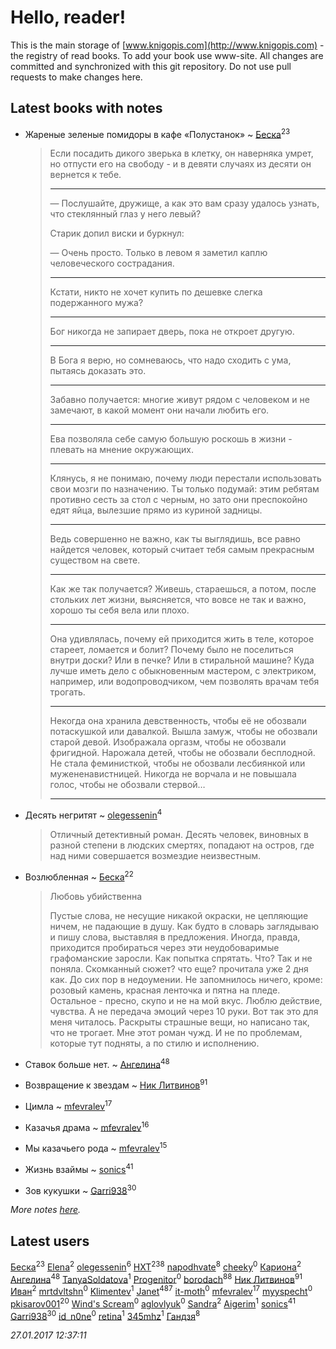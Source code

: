 # Hello, reader!
This is the main storage of [www.knigopis.com](http://www.knigopis.com) - the registry of read books.
To add your book use www-site. All changes are committed and synchronized with this git repository.
Do not use pull requests to make changes here.


## Latest books with notes
* Жареные зеленые помидоры в кафе «Полустанок» ~ [Беска](users/157/1577468-vkontakte)<sup>23</sup>
    > Если посадить дикого зверька в клетку, он наверняка умрет, но отпусти его на свободу - и в девяти случаях из десяти он вернется к тебе.
    > ****
    > 
    > 
    > — Послушайте, дружище, а как это вам сразу удалось узнать, что стеклянный глаз у него левый?
    > 
    > Старик допил виски и буркнул:
    > 
    > — Очень просто. Только в левом я заметил каплю человеческого сострадания.
    > ****
    > Кстати, никто не хочет купить по дешевке слегка подержанного мужа?
    > ***
    > Бог никогда не запирает дверь, пока не откроет другую.
    > ***
    > В Бога я верю, но сомневаюсь, что надо сходить с ума, пытаясь доказать это.
    > ***
    > Забавно получается: многие живут рядом с человеком и не замечают, в какой момент они начали любить его.
    > ****
    > Ева позволяла себе самую большую роскошь в жизни - плевать на мнение окружающих.
    > ***
    > Клянусь, я не понимаю, почему люди перестали использовать свои мозги по назначению. Ты только подумай: этим ребятам противно сесть за стол с черным, но зато они преспокойно едят яйца, вылезшие прямо из куриной задницы.
    > ***
    > Ведь совершенно не важно, как ты выглядишь, все равно найдется человек, который считает тебя самым прекрасным существом на свете.
    > ***
    > Как же так получается? Живешь, стараешься, а потом, после стольких лет жизни, выясняется, что вовсе не так и важно, хорошо ты себя вела или плохо.
    > ****
    > Она удивлялась, почему ей приходится жить в теле, которое стареет, ломается и болит? Почему было не поселиться внутри доски? Или в печке? Или в стиральной машине? Куда лучше иметь дело с обыкновенным мастером, с электриком, например, или водопроводчиком, чем позволять врачам тебя трогать.
    > ***
    > Некогда она хранила девственность, чтобы её не обозвали потаскушкой или давалкой. Вышла замуж, чтобы не обозвали старой девой. Изображала оргазм, чтобы не обозвали фригидной. Нарожала детей, чтобы не обозвали бесплодной. Не стала феминисткой, чтобы не обозвали лесбиянкой или мужененавистницей. Никогда не ворчала и не повышала голос, чтобы не обозвали стервой…
    > ***

* Десять негритят ~ [olegessenin](users/390/3901448-vkontakte)<sup>4</sup>
    > Отличный детективный роман. Десять человек, виновных в разной степени в людских смертях, попадают на остров, где над ними совершается возмездие неизвестным.

* Возлюбленная ~ [Беска](users/157/1577468-vkontakte)<sup>22</sup>
    > Любовь убийственна
    > 
    > Пустые слова, не несущие никакой окраски, не цепляющие ничем, не падающие в душу. Как будто в словарь заглядываю и пишу слова, выставляя в предложения. Иногда, правда, приходится пробираться через эти неудобоваримые графоманские заросли. Как попытка спрятать. Что? Так и не поняла. Скомканный сюжет? что еще? прочитала уже 2 дня как. До сих пор в недоумении. Не запомнилось ничего, кроме: розовый камень, красная ленточка и пятна на пледе. Остальное - пресно, скупо и не на мой вкус. Люблю действие, чувства. А не передача эмоций через 10 руки. Вот так это для меня читалось. Раскрыты страшные вещи, но написано так, что не трогает. Мне этот роман чужд. И не по проблемам, которые тут подняты, а по стилю и исполнению.

* Ставок больше нет. ~ [Ангелина](users/837/83788782-vkontakte)<sup>48</sup>

* Возвращение к звездам ~ [Ник Литвинов](users/241/241974816-vkontakte)<sup>91</sup>

* Цимла ~ [mfevralev](users/140/140966150-vkontakte)<sup>17</sup>

* Казачья драма ~ [mfevralev](users/140/140966150-vkontakte)<sup>16</sup>

* Мы казачьего рода ~ [mfevralev](users/140/140966150-vkontakte)<sup>15</sup>

* Жизнь взаймы ~ [sonics](users/588/5880221-vkontakte)<sup>41</sup>

* Зов кукушки ~ [Garri938](users/114/114389869162010721507-google)<sup>30</sup>


_More notes [here](latest_books_with_notes.md)._


## Latest users
[Беска](users/157/1577468-vkontakte)<sup>23</sup> 
[Elena](users/459/459594264-yandex)<sup>2</sup> 
[olegessenin](users/390/3901448-vkontakte)<sup>6</sup> 
[HXT](users/100/100002563462782-facebook)<sup>238</sup> 
[napodhvate](users/585/585811540906733201-mailru)<sup>8</sup> 
[cheeky](users/100/100000019595884-facebook)<sup>0</sup> 
[Кариона](users/401/401225211-vkontakte)<sup>2</sup> 
[Ангелина](users/837/83788782-vkontakte)<sup>48</sup> 
[TanyaSoldatova](users/140/140832989-vkontakte)<sup>1</sup> 
[Progenitor](users/310/310433527-vkontakte)<sup>0</sup> 
[borodach](users/157/15706320-vkontakte)<sup>88</sup> 
[Ник Литвинов](users/241/241974816-vkontakte)<sup>91</sup> 
[Иван](users/111/111223381196748176136-google)<sup>2</sup> 
[mrtdvltshn](users/291/29152388-vkontakte)<sup>0</sup> 
[Klimentev](users/104/104202610850481913650-google)<sup>1</sup> 
[Janet](users/205/20565064-vkontakte)<sup>487</sup> 
[it-moth](users/100/100001185091151-facebook)<sup>0</sup> 
[mfevralev](users/140/140966150-vkontakte)<sup>17</sup> 
[myyspecht](users/321/3211454-vkontakte)<sup>0</sup> 
[pkisarov001](users/311/311057796-yandex)<sup>20</sup> 
[Wind's Scream](users/290/29027836-vkontakte)<sup>0</sup> 
[aglovlyuk](users/815/8156510-vkontakte)<sup>0</sup> 
[Sandra](users/242/242184576223760-facebook)<sup>2</sup> 
[Aigerim](users/157/157708568-vkontakte)<sup>1</sup> 
[sonics](users/588/5880221-vkontakte)<sup>41</sup> 
[Garri938](users/114/114389869162010721507-google)<sup>30</sup> 
[id_n0ne](users/182/18203635-vkontakte)<sup>0</sup> 
[retina](users/390/3900602-vkontakte)<sup>1</sup> 
[345mhz](users/107/107233253672325058205-google)<sup>1</sup> 
[Гандзя](users/103/1034497246671899-facebook)<sup>8</sup> 


_27.01.2017 12:37:11_
